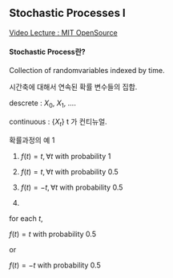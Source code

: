 ## Stochastic Processes I 

[Video Lecture : MIT OpenSource](https://www.youtube.com/watch?v=TuTmC8aOQJE)


#### Stochastic Process란? 

Collection of randomvariables indexed by time. 

시간축에 대해서 연속된 확률 변수들의 집합.

descrete : $X_0$, $X_1$, .... 

continuous : $\{X_t\}$ t 가 컨티뉴얼.

확률과정의 예 1 

1. $f(t) = t, \forall t$ with probability 1

2. $f(t) = t, \forall t$ with probability 0.5

3. $f(t) = -t, \forall t$ with probability 0.5

4. 

for each $t$, 

$f(t) = t$ with probability 0.5

or

$f(t) = -t$ with probability 0.5






